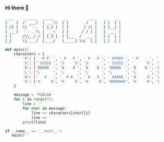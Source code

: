 ### Hi there 👋
```bash
 ___     _____    ____     _          ___     _    _ 
|    |  /  ___|  |  _ \\  | |        /   |   | |  | |
| /| |  \\ `--.  | |_) |  | |       / /| |   | |__| |
| ___|   `--. \\ |  _ <   | |      / / | |   |  __  |
| |     /\\__/ / | |_) |  | |___  /  ___ |   | |  | |
|_|     \\____/  |____/   |_____| \\/  |_|   |_|  |_|
```


```python
def main():
    characters = {
        'P': ['  P P  ', ' P   P ', ' P   P ', ' PPPPP ', ' P     ', ' P     ', ' P     '],
        'S': [' SSSSS ', 'S     S', 'S      ', ' SSSSS ', '      S', 'S     S', ' SSSSS '],
        'B': ['BBBBB  ', 'B    B ', 'B    B ', 'BBBBB  ', 'B    B ', 'B    B ', 'BBBBB  '],
        'L': ['L      ', 'L      ', 'L      ', 'L      ', 'L      ', 'L      ', 'LLLLLL '],
        'A': ['   A   ', '  A A  ', ' A   A ', ' AAAAA ', 'A     A', 'A     A', 'A     A'],
        'H': ['H     H', 'H     H', 'H     H', 'HHHHHHH', 'H     H', 'H     H', 'H     H']
    }

    message = 'PSBLAH'
    for i in range(7):
        line = ''
        for char in message:
            line += characters[char][i]
            line += ' '
        print(line)

if __name__ == '__main__':
   main()
```


<!--
**psblah/psblah** is a ✨ _special_ ✨ repository because its `README.md` (this file) appears on your GitHub profile.

Here are some ideas to get you started:

- 🔭 I’m currently working on ...
- 🌱 I’m currently learning ...
- 👯 I’m looking to collaborate on ...
- 🤔 I’m looking for help with ...
- 💬 Ask me about ...
- 📫 How to reach me: ...
- 😄 Pronouns: ...
- ⚡ Fun fact: ...
-->
